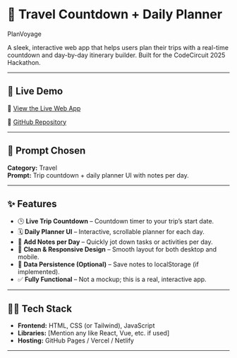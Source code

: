 # 🧭 Travel Countdown + Daily Planner

 PlanVoyage

A sleek, interactive web app that helps users plan their trips with a real-time countdown and day-by-day itinerary builder. Built for the CodeCircuit 2025 Hackathon.

---

## 🚀 Live Demo

🔗 [View the Live Web App](https://your-username.github.io/your-repo-name)

📁 [GitHub Repository](https://github.com/your-username/your-repo-name)

---

## 📌 Prompt Chosen

**Category:** Travel  
**Prompt:** Trip countdown + daily planner UI with notes per day.

---

## ✨ Features

- 🕒 **Live Trip Countdown** – Countdown timer to your trip’s start date.
- 🗓️ **Daily Planner UI** – Interactive, scrollable planner for each day.
- 📝 **Add Notes per Day** – Quickly jot down tasks or activities per day.
- 🎨 **Clean & Responsive Design** – Smooth layout for both desktop and mobile.
- 🔄 **Data Persistence (Optional)** – Save notes to localStorage (if implemented).
- ✅ **Fully Functional** – Not a mockup; this is a real, interactive app.

---

## 🧑‍💻 Tech Stack

- **Frontend:** HTML, CSS (or Tailwind), JavaScript
- **Libraries:** [Mention any like React, Vue, etc. if used]
- **Hosting:** GitHub Pages / Vercel / Netlify

---
